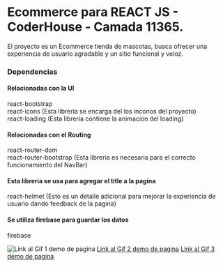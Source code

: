 # Ecommerce para REACT JS - CoderHouse - Camada 11365.

El proyecto es un Ecommerce tienda de mascotas, busca ofrecer una experiencia de usuario agradable y un sitio funcional y veloz.


### Dependencias

#### Relacionadas con la UI
react-bootstrap<br>
react-icons (Esta libreria se encarga del los inconos del proyecto)<br> 
react-loading (Esta libreria contiene la animacion del loading)<br> 

#### Relacionadas con el Routing
react-router-dom<br>
react-router-bootstrap (Esta libreria es necesaria para el correcto funcionamiento del NavBar)<br> 

#### Esta libreria se usa para agregar el title a la pagina
react-helmet (Esto es un detalle adicional para mejorar la experiencia de usuario dando feedback de la pagina)<br> 

#### Se utiliza firebase para guardar los datos 
firebase<br>


![Link al Gif 1 demo de pagina](https://media.giphy.com/media/vFKqnCdLPNOKc/giphy.gif)
[](https://www.loom.com/share/db481e92de6740f99e015d1d003972e6)
[Link al Gif 2 demo de pagina](https://www.loom.com/share/db481e92de6740f99e015d1d003972e6)
[Link al Gif 3 demo de pagina](https://www.loom.com/share/db481e92de6740f99e015d1d003972e6)
